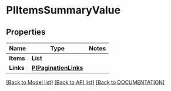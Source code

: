 # PIItemsSummaryValue

## Properties
Name | Type | Notes
------------ | ------------- | -------------
**Items** | **List<PISummaryValue>**
**Links** | **[**PIPaginationLinks**](../models/PIPaginationLinks.md)**

[[Back to Model list]](../../DOCUMENTATION.md#documentation-for-models) [[Back to API list]](../../DOCUMENTATION.md#documentation-for-api-endpoints) [[Back to DOCUMENTATION]](../../DOCUMENTATION.md)
